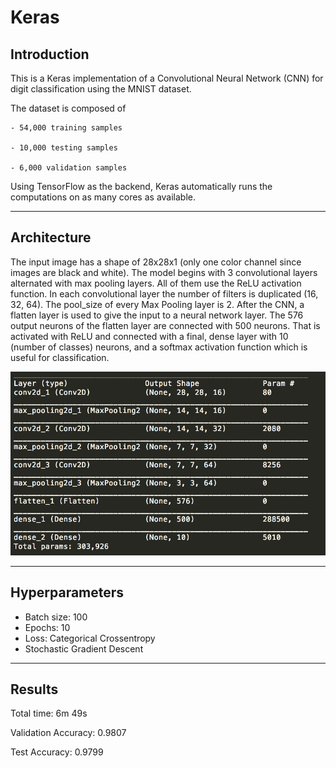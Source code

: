 # Keras

## Introduction

This is a Keras implementation of a Convolutional Neural Network (CNN) for digit classification using the MNIST dataset.

The dataset is composed of 

	- 54,000 training samples
	
	- 10,000 testing samples
	
	- 6,000 validation samples

Using TensorFlow as the backend, Keras automatically runs the computations on as many cores as available.
_________________________________________________________________

## Architecture

The input image has a shape of 28x28x1 (only one color channel since images are black and white). 
The model begins with 3 convolutional layers alternated with max pooling layers. All of them use the ReLU activation function.
In each convolutional layer the number of filters is duplicated (16, 32, 64). The pool_size of every Max Pooling layer is 2. 
After the CNN, a flatten layer is used to give the input to a neural network layer. The 576 output neurons of the flatten layer are connected with 500 neurons. That is activated with ReLU and connected with a final, dense layer with 10 (number of classes) neurons, and a softmax activation function which is useful for classification.

![keras architecture](https://github.com/Programacion-multinucleo-2018/proyecto-final-los-invictos/blob/master/keras/keras_arch.png "Keras architecture")
_________________________________________________________________

## Hyperparameters
- Batch size: 100
- Epochs: 10
- Loss: Categorical Crossentropy
- Stochastic Gradient Descent

_________________________________________________________________
## Results

Total time: 6m 49s

Validation Accuracy: 0.9807

Test Accuracy: 0.9799



